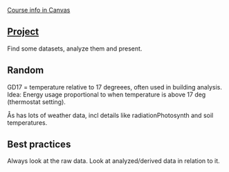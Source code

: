 
[Course info in Canvas](https://nmbu.instructure.com/courses/681)

## [Project](https://github.com/jonnor/inf121-project)

Find some datasets, analyze them and present.

## Random

GD17 = temperature relative to 17 degreees, often used in building analysis.
Idea: Energy usage proportional to when temperature is above 17 deg (thermostat setting).

Ås has lots of weather data, incl details like radiationPhotosynth and soil temperatures.

## Best practices

Always look at the raw data. Look at analyzed/derived data in relation to it.
